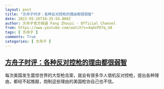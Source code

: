 ```yaml
---
layout: post
title: "方舟子时评：各种反对控枪的理由都很弱智"
date: 2022-05-26T10:35:54.000Z
author: 方舟子官方频道 Fang Zhouzi - Official Channel
from: https://www.youtube.com/watch?v=4qdxPO7q_UA
tags: [ 方舟子 ]
comments: True
categories: [ 方舟子 ]
---
```

<!--1653561354000-->
[方舟子时评：各种反对控枪的理由都很弱智](https://www.youtube.com/watch?v=4qdxPO7q_UA)
------

<div>
每次美国发生震惊世界的大型枪击案，就会有很多华人借机反对控枪，提出各种理由，都经不起推敲，炮制这些理由的美国枪协自己也不信。
</div>
